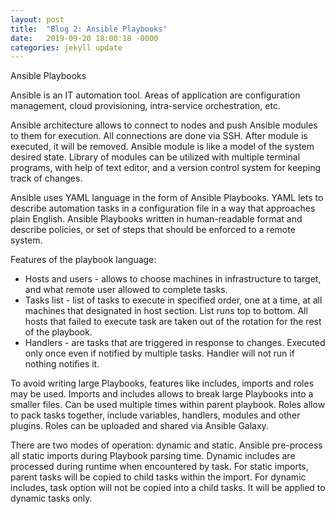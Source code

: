 ```yaml
---
layout: post
title:  "Blog 2: Ansible Playbooks"
date:   2019-09-20 18:00:18 -0000
categories: jekyll update
---
```

Ansible Playbooks

Ansible is an IT automation tool. Areas of application are configuration management, cloud provisioning, intra-service orchestration, etc.

Ansible architecture allows to connect to nodes and push Ansible modules to them for execution. All connections are done via SSH. After module is executed, it will be removed. Ansible module is like a model of the system desired state. Library of modules can be utilized with multiple terminal programs, with help of text editor, and a version control system for keeping track of changes.

Ansible uses YAML language in the form of Ansible Playbooks. YAML lets to describe automation tasks in a configuration file in a way that approaches plain English. Ansible Playbooks written in human-readable format and describe policies, or set of steps that should be enforced to a remote system.

Features of the playbook language:
  * Hosts and users - allows to choose machines in infrastructure to target, and what remote user allowed to complete tasks.
  * Tasks list - list of tasks to execute in specified order, one at a time, at all machines that designated in host section. List runs top to bottom. All hosts that failed to execute task are taken out of the rotation for the rest of the playbook.
  * Handlers - are tasks that are triggered in response to changes. Executed only once even if notified by multiple tasks. Handler will not run if nothing notifies it.

To avoid writing large Playbooks, features like includes, imports and roles may be used. Imports and includes allows to break large Playbooks into a smaller files. Can be used multiple times within parent playbook. Roles allow to pack tasks together, include variables, handlers, modules and other plugins. Roles can be uploaded and shared via Ansible Galaxy.

There are two modes of operation: dynamic and static. Ansible pre-process all static imports during Playbook parsing time. Dynamic includes are processed during runtime when encountered by task. For static imports, parent tasks will be copied to child tasks within the import. For dynamic includes, task option will not be copied into a child tasks. It will be applied to dynamic tasks only.





[jekyll-docs]: https://jekyllrb.com/docs/home
[jekyll-gh]:   https://github.com/jekyll/jekyll
[jekyll-talk]: https://talk.jekyllrb.com/
